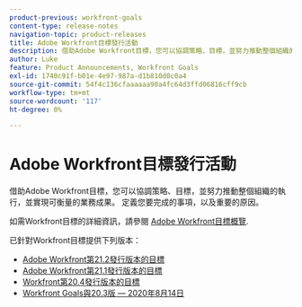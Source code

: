 ```yaml
---
product-previous: workfront-goals
content-type: release-notes
navigation-topic: product-releases
title: Adobe Workfront目標發行活動
description: 借助Adobe Workfront目標，您可以協調策略、目標，並努力推動整個組織的執行，並實現可衡量的業務成果。 定義您要完成的事項，以及重要的原因。
author: Luke
feature: Product Announcements, Workfront Goals
exl-id: 1740c91f-b01e-4e97-987a-d1b810d0c0a4
source-git-commit: 54f4c136cfaaaaaa90a4fc64d3ffd06816cff9cb
workflow-type: tm+mt
source-wordcount: '117'
ht-degree: 0%

---
```


# Adobe Workfront目標發行活動

借助Adobe Workfront目標，您可以協調策略、目標，並努力推動整個組織的執行，並實現可衡量的業務成果。 定義您要完成的事項，以及重要的原因。

如需Workfront目標的詳細資訊，請參閱 [Adobe Workfront目標概覽](../../../workfront-goals/goal-management/wf-goals-overview.md).

已針對Workfront目標提供下列版本：

* [Adobe Workfront第21.2發行版本的目標](../../../product-announcements/product-releases/goals-release-activity/goals-21.2-release/goals-release-21-2.md)
* [Adobe Workfront第21.1發行版本的目標](../../../product-announcements/product-releases/goals-release-activity/goals-release-21-1.md)
* [Workfront第20.4發行版本的目標](../../../product-announcements/product-releases/goals-release-activity/goals-release-20-4.md)
* [Workfront Goals與20.3版 — 2020年8月14日](../../../product-announcements/product-releases/goals-release-activity/goals-release-20.3.md)
